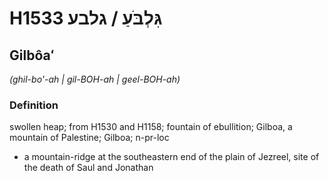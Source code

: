 # H1533 גִּלְבֹּעַ / גלבע

## Gilbôaʻ

_(ghil-bo'-ah | ɡil-BOH-ah | ɡeel-BOH-ah)_

### Definition

swollen heap; from H1530 and H1158; fountain of ebullition; Gilboa, a mountain of Palestine; Gilboa; n-pr-loc

- a mountain-ridge at the southeastern end of the plain of Jezreel, site of the death of Saul and Jonathan
